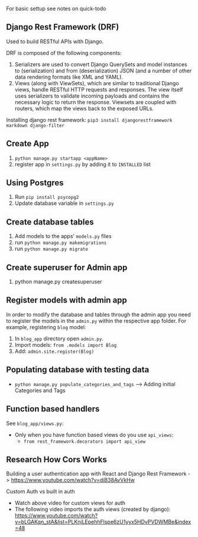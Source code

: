For basic settup see notes on quick-todo

## Django Rest Framework (DRF)
Used to build RESTful APIs with Django.

DRF is composed of the following components:

1. Serializers are used to convert Django QuerySets and model instances to (serialization) and from (deserialization) JSON (and a number of other data rendering formats like XML and YAML).
2. Views (along with ViewSets), which are similar to traditional Django views, handle RESTful HTTP requests and responses. The view itself uses serializers to validate incoming payloads and contains the necessary logic to return the response. Viewsets are coupled with routers, which map the views back to the exposed URLs.

Installing django rest framework:
`pip3 install djangorestframework markdown django-filter`


## Create App

1. `python manage.py startapp <appName>`
2. register app in `settings.py` by adding it to `INSTALLED` list


## Using Postgres
1. Run `pip install psycopg2`
2. Update database variable in `settings.py`

## Create database tables
1. Add models to the apps' `models.py` files
2. run `python manage.py makemigrations`
3. run `python manage.py migrate`

## Create superuser for Admin app
1. python manage.py createsuperuser

## Register models with admin app
In order to modify the database and tables through the admin app you need to register the models in the `admin.py` within the respective app folder. For example, registering `blog` model:
1. In `blog_app` directory open `admin.py`.
2. Import models: `from .models import Blog`
3. Add: `admin.site.register(Blog)`


## Populating database with testing data
- `python manage.py populate_categories_and_tags` --> Adding initial Categories and Tags



## Function based handlers
See `blog_app/views.py`:
- Only when you have function based views do you use `api_views`:
  - `from rest_framework.decorators import api_view`

## Research How Cors Works


Building a user authentication app with React and Django Rest Framework -> https://www.youtube.com/watch?v=diB38AvVkHw


Custom Auth vs built in auth
- Watch above video for custom views for auth
- The following video imports the auth views (created by django): https://www.youtube.com/watch?v=bLGAKqn_stA&list=PLKnjLEpehhFlspe6zU1yyx5HDvPVDWMBe&index=48